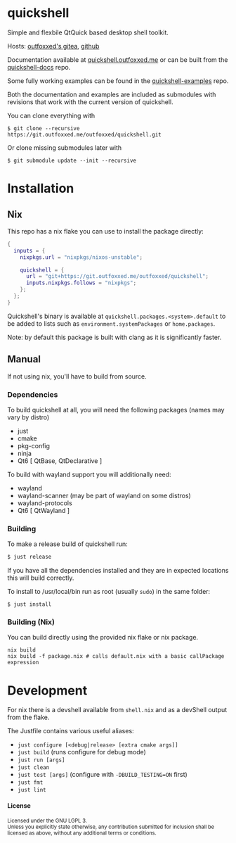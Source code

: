 # quickshell

Simple and flexbile QtQuick based desktop shell toolkit.

Hosts: [outfoxxed's gitea], [github]

[outfoxxed's gitea]: https://git.outfoxxed.me/outfoxxed/quickshell
[github]: https://github.com/outfoxxed/quickshell

Documentation available at [quickshell.outfoxxed.me](https://quickshell.outfoxxed.me) or
can be built from the [quickshell-docs](https://git.outfoxxed.me/outfoxxed/quickshell-docs) repo.

Some fully working examples can be found in the [quickshell-examples](https://git.outfoxxed.me/outfoxxed/quickshell-examples) 
repo.

Both the documentation and examples are included as submodules with revisions that work with the current
version of quickshell.

You can clone everything with
```
$ git clone --recursive https://git.outfoxxed.me/outfoxxed/quickshell.git
```

Or clone missing submodules later with
```
$ git submodule update --init --recursive
```

# Installation

## Nix
This repo has a nix flake you can use to install the package directly:

```nix
{
  inputs = {
    nixpkgs.url = "nixpkgs/nixos-unstable";

    quickshell = {
      url = "git+https://git.outfoxxed.me/outfoxxed/quickshell";
      inputs.nixpkgs.follows = "nixpkgs";
    };
  };
}
```

Quickshell's binary is available at `quickshell.packages.<system>.default` to be added to
lists such as `environment.systemPackages` or `home.packages`.

Note: by default this package is built with clang as it is significantly faster.

## Manual

If not using nix, you'll have to build from source.

### Dependencies
To build quickshell at all, you will need the following packages (names may vary by distro)

- just
- cmake
- pkg-config
- ninja
- Qt6 [ QtBase, QtDeclarative ]

To build with wayland support you will additionally need:
- wayland
- wayland-scanner (may be part of wayland on some distros)
- wayland-protocols
- Qt6 [ QtWayland ]

### Building

To make a release build of quickshell run:
```sh
$ just release
```

If you have all the dependencies installed and they are in expected
locations this will build correctly.

To install to /usr/local/bin run as root (usually `sudo`) in the same folder:
```
$ just install
```

### Building (Nix)

You can build directly using the provided nix flake or nix package.
```
nix build
nix build -f package.nix # calls default.nix with a basic callPackage expression
```

# Development

For nix there is a devshell available from `shell.nix` and as a devShell
output from the flake.

The Justfile contains various useful aliases:
- `just configure [<debug|release> [extra cmake args]]`
- `just build` (runs configure for debug mode)
- `just run [args]`
- `just clean`
- `just test [args]` (configure with `-DBUILD_TESTING=ON` first)
- `just fmt`
- `just lint`

#### License

<sup>
Licensed under the GNU LGPL 3.
</sup>

<br>

<sub>
Unless you explicitly state otherwise, any contribution submitted
for inclusion shall be licensed as above, without any additional
terms or conditions.
</sub>

